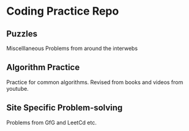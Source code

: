 # Coding Practice Repo

## Puzzles

Miscelllaneous Problems from around the interwebs

## Algorithm Practice

Practice for common algorithms. Revised from books and videos from youtube.

## Site Specific Problem-solving

Problems from GfG and LeetCd etc.
